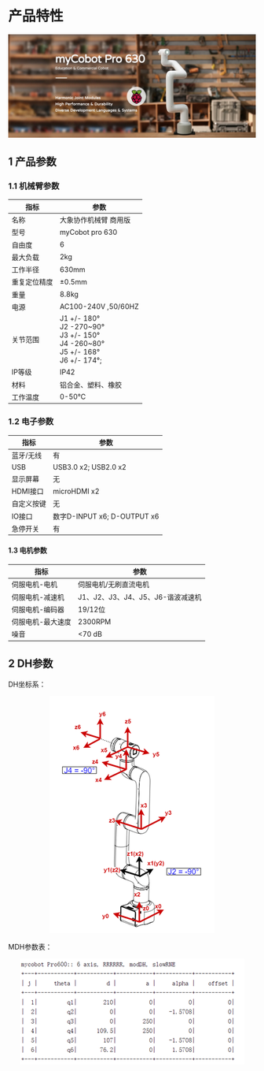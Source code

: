 # 产品特性
![pro630](../resources/4-FirstInstallAndUse/pro%20630%20cn.png)
## 1 产品参数

### 1.1 机械臂参数
指标         | 参数           
------------ | -------------- 
名称| 大象协作机械臂 商用版 
型号|	myCobot pro 630
自由度|	6
最大负载|	2kg
工作半径|	630mm
重复定位精度|	±0.5mm
重量|	8.8kg
电源	|AC100-240V ,50/60HZ
关节范围|	J1 +/- 180° <br>J2 -270~90°<br>J3 +/- 150°<br>J4 -260~80°<br>J5 +/- 168°<br>J6 +/- 174°;
IP等级|	IP42
材料|	铝合金、塑料、橡胶
工作温度|	0-50℃

### 1.2 电子参数
指标         | 参数           
------------ | -------------- 
蓝牙/无线|	有
USB|	USB3.0 x2; USB2.0 x2
显示屏幕|	无
HDMI接口|	microHDMI x2
自定义按键|	无
IO接口|	数字D-INPUT x6; D-OUTPUT x6
急停开关|	有

#### 1.3 电机参数
指标         | 参数           
------------ | -------------- 
伺服电机-电机	|伺服电机/无刷直流电机
伺服电机-减速机	|J1、J2、J3、J4、J5、J6-谐波减速机
伺服电机-编码器	|19/12位
伺服电机-最大速度	|2300RPM
噪音	|<70 dB

## 2 DH参数

DH坐标系：

<div align=center><img src="../resources/2-serialproduct/myCobot Pro 600/Chinese/DH参数图.png"></div>


MDH参数表：

<div align=center><img src="../resources/2-serialproduct/myCobot Pro 600/Chinese/MDH参数.png"></div>